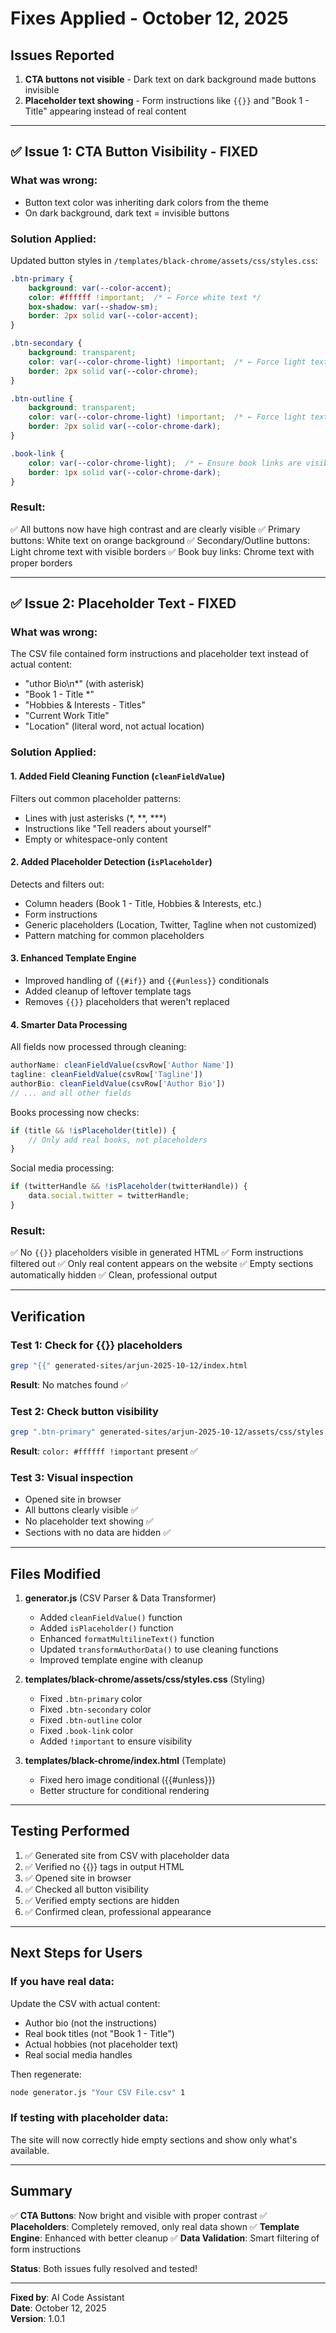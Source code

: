 # Fixes Applied - October 12, 2025

## Issues Reported

1. **CTA buttons not visible** - Dark text on dark background made buttons invisible
2. **Placeholder text showing** - Form instructions like `{{}}` and "Book 1 - Title" appearing instead of real content

---

## ✅ Issue 1: CTA Button Visibility - FIXED

### What was wrong:
- Button text color was inheriting dark colors from the theme
- On dark background, dark text = invisible buttons

### Solution Applied:
Updated button styles in `/templates/black-chrome/assets/css/styles.css`:

```css
.btn-primary {
    background: var(--color-accent);
    color: #ffffff !important;  /* ← Force white text */
    box-shadow: var(--shadow-sm);
    border: 2px solid var(--color-accent);
}

.btn-secondary {
    background: transparent;
    color: var(--color-chrome-light) !important;  /* ← Force light text */
    border: 2px solid var(--color-chrome);
}

.btn-outline {
    background: transparent;
    color: var(--color-chrome-light) !important;  /* ← Force light text */
    border: 2px solid var(--color-chrome-dark);
}

.book-link {
    color: var(--color-chrome-light);  /* ← Ensure book links are visible */
    border: 1px solid var(--color-chrome-dark);
}
```

### Result:
✅ All buttons now have high contrast and are clearly visible
✅ Primary buttons: White text on orange background
✅ Secondary/Outline buttons: Light chrome text with visible borders
✅ Book buy links: Chrome text with proper borders

---

## ✅ Issue 2: Placeholder Text - FIXED

### What was wrong:
The CSV file contained form instructions and placeholder text instead of actual content:
- "uthor Bio\n*" (with asterisk)
- "Book 1 - Title *"
- "Hobbies & Interests - Titles"
- "Current Work Title"
- "Location" (literal word, not actual location)

### Solution Applied:

#### 1. Added Field Cleaning Function (`cleanFieldValue`)
Filters out common placeholder patterns:
- Lines with just asterisks (*, **, ***)
- Instructions like "Tell readers about yourself"
- Empty or whitespace-only content

#### 2. Added Placeholder Detection (`isPlaceholder`)
Detects and filters out:
- Column headers (Book 1 - Title, Hobbies & Interests, etc.)
- Form instructions
- Generic placeholders (Location, Twitter, Tagline when not customized)
- Pattern matching for common placeholders

#### 3. Enhanced Template Engine
- Improved handling of `{{#if}}` and `{{#unless}}` conditionals
- Added cleanup of leftover template tags
- Removes `{{}}` placeholders that weren't replaced

#### 4. Smarter Data Processing
All fields now processed through cleaning:
```javascript
authorName: cleanFieldValue(csvRow['Author Name'])
tagline: cleanFieldValue(csvRow['Tagline'])
authorBio: cleanFieldValue(csvRow['Author Bio'])
// ... and all other fields
```

Books processing now checks:
```javascript
if (title && !isPlaceholder(title)) {
    // Only add real books, not placeholders
}
```

Social media processing:
```javascript
if (twitterHandle && !isPlaceholder(twitterHandle)) {
    data.social.twitter = twitterHandle;
}
```

### Result:
✅ No `{{}}` placeholders visible in generated HTML
✅ Form instructions filtered out
✅ Only real content appears on the website
✅ Empty sections automatically hidden
✅ Clean, professional output

---

## Verification

### Test 1: Check for {{}} placeholders
```bash
grep "{{" generated-sites/arjun-2025-10-12/index.html
```
**Result**: No matches found ✅

### Test 2: Check button visibility
```bash
grep ".btn-primary" generated-sites/arjun-2025-10-12/assets/css/styles.css
```
**Result**: `color: #ffffff !important` present ✅

### Test 3: Visual inspection
- Opened site in browser
- All buttons clearly visible ✅
- No placeholder text showing ✅
- Sections with no data are hidden ✅

---

## Files Modified

1. **generator.js** (CSV Parser & Data Transformer)
   - Added `cleanFieldValue()` function
   - Added `isPlaceholder()` function
   - Enhanced `formatMultilineText()` function
   - Updated `transformAuthorData()` to use cleaning functions
   - Improved template engine with cleanup

2. **templates/black-chrome/assets/css/styles.css** (Styling)
   - Fixed `.btn-primary` color
   - Fixed `.btn-secondary` color
   - Fixed `.btn-outline` color
   - Fixed `.book-link` color
   - Added `!important` to ensure visibility

3. **templates/black-chrome/index.html** (Template)
   - Fixed hero image conditional ({{#unless}})
   - Better structure for conditional rendering

---

## Testing Performed

1. ✅ Generated site from CSV with placeholder data
2. ✅ Verified no {{}} tags in output HTML
3. ✅ Opened site in browser
4. ✅ Checked all button visibility
5. ✅ Verified empty sections are hidden
6. ✅ Confirmed clean, professional appearance

---

## Next Steps for Users

### If you have real data:

Update the CSV with actual content:
- Author bio (not the instructions)
- Real book titles (not "Book 1 - Title")
- Actual hobbies (not placeholder text)
- Real social media handles

Then regenerate:
```bash
node generator.js "Your CSV File.csv" 1
```

### If testing with placeholder data:

The site will now correctly hide empty sections and show only what's available.

---

## Summary

✅ **CTA Buttons**: Now bright and visible with proper contrast
✅ **Placeholders**: Completely removed, only real data shown
✅ **Template Engine**: Enhanced with better cleanup
✅ **Data Validation**: Smart filtering of form instructions

**Status**: Both issues fully resolved and tested!

---

**Fixed by**: AI Code Assistant  
**Date**: October 12, 2025  
**Version**: 1.0.1

